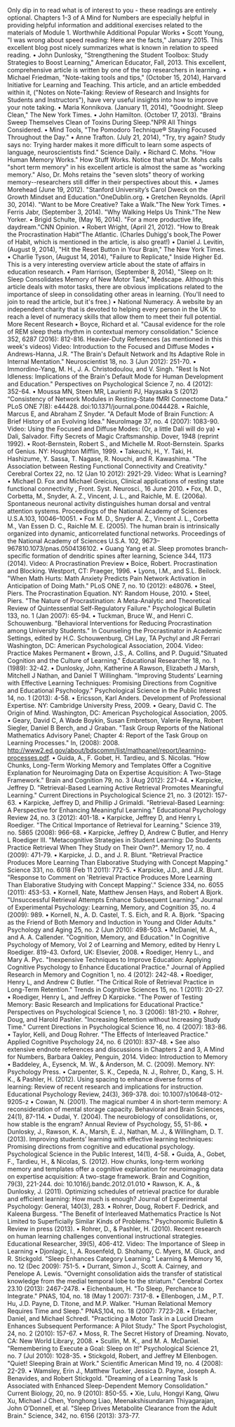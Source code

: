 Only dip in to read what is of interest to you - these readings are entirely optional.
Chapters 1-3 of A Mind for Numbers are especially helpful in providing helpful information and additional exercises related to the materials of Module 1.
Worthwhile Additional Popular Works
•	Scott Young, "I was wrong about speed reading: Here are the facts," January 2015. This excellent blog post nicely summarizes what is known in relation to speed reading.
•	John Dunlosky, "Strengthening the Student Toolbox: Study Strategies to Boost Learning," American Educator, Fall, 2013. This excellent, comprehensive article is written by one of the top researchers in learning.
•	Michael Friedman, "Note-taking tools and tips," (October 15, 2014), Harvard Initiative for Learning and Teaching. This article, and an article embedded within it, ("Notes on Note-Taking: Review of Research and Insights for Students and Instructors"), have very useful insights into how to improve your note taking.
•	Maria Konnikova. (January 11, 2014), "Goodnight. Sleep Clean," The New York Times.
•	John Hamilton. (October 17, 2013). "Brains Sweep Themselves Clean of Toxins During Sleep."NPR All Things Considered.
•	Mind Tools, "The Pomodoro Technique® Staying Focused Throughout the Day."
•	Anne Trafton. (July 21, 2014), "Try, try again? Study says no: Trying harder makes it more difficult to learn some aspects of language, neuroscientists find." Science Daily.
•	Richard C. Mohs. "How Human Memory Works." How Stuff Works. Notice that what Dr. Mohs calls "short term memory" in his excellent article is almost the same as "working memory." Also, Dr. Mohs retains the "seven slots" theory of working memory--researchers still differ in their perspectives about this.
•	James Morehead (June 19, 2012). "Stanford University’s Carol Dweck on the Growth Mindset and Education."OneDublin.org.
•	Gretchen Reynolds. (April 30, 2014). "Want to be More Creative? Take a Walk."The New York Times.
•	Ferris Jabr, (September 3, 2014). "Why Walking Helps Us Think."The New Yorker.
•	Brigid Schulte, (May 16, 2014). "For a more productive life, daydream."CNN Opinion.
•	Robert Wright, (April 21, 2012). "How to Break the Procrastination Habit"The Atlantic. (Charles Duhigg's book,The Power of Habit, which is mentioned in the article, is also great!)
•	Daniel J. Levitin, (August 9, 2014), "Hit the Reset Button in Your Brain," The New York Times.
•	Charlie Tyson, (August 14, 2014), "Failure to Replicate," Inside Higher Ed. This is a very interesting overview article about the state of affairs in education research.
•	Pam Harrison, (September 8, 2014), "Sleep on It: Sleep Consolidates Memory of New Motor Task," Medscape. Although this article deals with motor tasks, there are obvious implications related to the importance of sleep in consolidating other areas in learning. (You'll need to join to read the article, but it's free.)
•	National Numeracy. A website by an independent charity that is devoted to helping every person in the UK to reach a level of numeracy skills that allow them to meet their full potential.
More Recent Research
•	Boyce, Richard et al. "Causal evidence for the role of REM sleep theta rhythm in contextual memory consolidation." Science 352, 6287 (2016): 812-816.
Heavier-Duty References (as mentioned in this week's videos)
Video: Introduction to the Focused and Diffuse Modes
•	Andrews-Hanna, J.R. "The Brain's Default Network and Its Adaptive Role in Internal Mentation." Neuroscientist 18, no. 3 (Jun 2012): 251-70.
•	Immordino-Yang, M. H., J. A. Christodoulou, and V. Singh. "Rest Is Not Idleness: Implications of the Brain's Default Mode for Human Development and Education." Perspectives on Psychological Science 7, no. 4 (2012): 352-64.
•	Moussa MN, Steen MR, Laurienti PJ, Hayasaka S (2012) “Consistency of Network Modules in Resting-State fMRI Connectome Data.” PLoS ONE 7(8): e44428. doi:10.1371/journal.pone.0044428.
•	Raichle, Marcus E, and Abraham Z Snyder. "A Default Mode of Brain Function: A Brief History of an Evolving Idea." NeuroImage 37, no. 4 (2007): 1083-90.
Video: Using the Focused and Diffuse Modes: (Or, a little Dalí will do ya)
•	Dali, Salvador. Fifty Secrets of Magic Craftsmanship. Dover, 1948 (reprint 1992).
•	Root-Bernstein, Robert S., and Michelle M. Root-Bernstein. Sparks of Genius. NY: Houghton Mifflin, 1999.
•	Takeuchi, H., Y. Taki, H. Hashizume, Y. Sassa, T. Nagase, R. Nouchi, and R. Kawashima. "The Association between Resting Functional Connectivity and Creativity." Cerebral Cortex 22, no. 12 (Jan 10 2012): 2921-29.
Video: What is Learning?
•	Michael D. Fox and Michael Greicius, Clinical applications of resting state functional connectivity , Front. Syst. Neurosci., 16 June 2010.
•	Fox, M. D., Corbetta, M., Snyder, A. Z., Vincent, J. L., and Raichle, M. E. (2006a). Spontaneous neuronal activity distinguishes human dorsal and ventral attention systems. Proceedings of the National Academy of Sciences U.S.A.103, 10046–10051.
•	Fox M. D., Snyder A. Z., Vincent J. L., Corbetta M., Van Essen D. C., Raichle M. E. (2005). The human brain is intrinsically organized into dynamic, anticorrelated functional networks. Proceedings of the National Academy of Sciences U.S.A. 102, 9673–967810.1073/pnas.0504136102.
•	Guang Yang et al. Sleep promotes branch-specific formation of dendritic spines after learning, Science 344, 1173 (2014).
Video: A Procrastination Preview
•	Boice, Robert. Procrastination and Blocking. Westport, CT: Praeger, 1996.
•	Lyons, I.M., and S.L. Beilock. "When Math Hurts: Math Anxiety Predicts Pain Network Activation in Anticipation of Doing Math." PLoS ONE 7, no. 10 (2012): e48076.
•	Steel, Piers. The Procrastination Equation. NY: Random House, 2010.
•	Steel, Piers. "The Nature of Procrastination: A Meta-Analytic and Theoretical Review of Quintessential Self-Regulatory Failure." Psychological Bulletin 133, no. 1 (Jan 2007): 65-94.
•	Tuckman, Bruce W., and Henri C. Schouwenburg. "Behavioral Interventions for Reducing Procrastination among University Students." In Counseling the Procrastinator in Academic Settings, edited by H.C. Schouwenburg, CH Lay, TA Pychyl and JR Ferrari Washington, DC: American Psychological Association, 2004.
Video: Practice Makes Permanent
•	Brown, J.S., A. Collins, and P. Duguid."Situated Cognition and the Culture of Learning." Educational Researcher 18, no. 1 (1989): 32-42.
•	Dunlosky, John, Katherine A Rawson, Elizabeth J Marsh, Mitchell J Nathan, and Daniel T Willingham. "Improving Students’ Learning with Effective Learning Techniques: Promising Directions from Cognitive and Educational Psychology." Psychological Science in the Public Interest 14, no. 1 (2013): 4-58.
•	Ericsson, Karl Anders. Development of Professional Expertise. NY: Cambridge University Press, 2009.
•	Geary, David C. The Origin of Mind. Washington, DC: American Psychological Association, 2005.
•	Geary, David C, A Wade Boykin, Susan Embretson, Valerie Reyna, Robert Siegler, Daniel B Berch, and J Graban. "Task Group Reports of the National Mathematics Advisory Panel; Chapter 4: Report of the Task Group on Learning Processes." In, (2008): 2008. http://www2.ed.gov/about/bdscomm/list/mathpanel/report/learning-processes.pdf.
•	Guida, A., F. Gobet, H. Tardieu, and S. Nicolas. "How Chunks, Long-Term Working Memory and Templates Offer a Cognitive Explanation for Neuroimaging Data on Expertise Acquisition: A Two-Stage Framework." Brain and Cognition 79, no. 3 (Aug 2012): 221-44.
•	Karpicke, Jeffrey D. "Retrieval-Based Learning Active Retrieval Promotes Meaningful Learning." Current Directions in Psychological Science 21, no. 3 (2012): 157-63.
•	Karpicke, Jeffrey D, and Phillip J Grimaldi. "Retrieval-Based Learning: A Perspective for Enhancing Meaningful Learning." Educational Psychology Review 24, no. 3 (2012): 401-18.
•	Karpicke, Jeffrey D, and Henry L Roediger. "The Critical Importance of Retrieval for Learning." Science 319, no. 5865 (2008): 966-68.
•	Karpicke, Jeffrey D, Andrew C Butler, and Henry L Roediger III. "Metacognitive Strategies in Student Learning: Do Students Practice Retrieval When They Study on Their Own?". Memory 17, no. 4 (2009): 471-79.
•	Karpicke, J. D., and J. R. Blunt. "Retrieval Practice Produces More Learning Than Elaborative Studying with Concept Mapping." Science 331, no. 6018 (Feb 11 2011): 772-5.
•	Karpicke, J.D., and J.R. Blunt. "Response to Comment on 'Retrieval Practice Produces More Learning Than Elaborative Studying with Concept Mapping'." Science 334, no. 6055 (2011): 453-53.
•	Kornell, Nate, Matthew Jensen Hays, and Robert A Bjork. "Unsuccessful Retrieval Attempts Enhance Subsequent Learning." Journal of Experimental Psychology: Learning, Memory, and Cognition 35, no. 4 (2009): 989.
•	Kornell, N., A. D. Castel, T. S. Eich, and R. A. Bjork. "Spacing as the Friend of Both Memory and Induction in Young and Older Adults." Psychology and Aging 25, no. 2 (Jun 2010): 498-503.
•	McDaniel, M. A., and A. A. Callender. "Cognition, Memory, and Education." In Cognitive Psychology of Memory, Vol 2 of Learning and Memory, edited by Henry L Roediger. 819-43. Oxford, UK: Elsevier, 2008.
•	Roediger, Henry L., and Mary A. Pyc. "Inexpensive Techniques to Improve Education: Applying Cognitive Psychology to Enhance Educational Practice." Journal of Applied Research in Memory and Cognition 1, no. 4 (2012): 242-48.
•	Roediger, Henry L, and Andrew C Butler. "The Critical Role of Retrieval Practice in Long-Term Retention." Trends in Cognitive Sciences 15, no. 1 (2011): 20-27.
•	Roediger, Henry L, and Jeffrey D Karpicke. "The Power of Testing Memory: Basic Research and Implications for Educational Practice." Perspectives on Psychological Science 1, no. 3 (2006): 181-210.
•	Rohrer, Doug, and Harold Pashler. "Increasing Retention without Increasing Study Time." Current Directions in Psychological Science 16, no. 4 (2007): 183-86.
•	Taylor, Kelli, and Doug Rohrer. "The Effects of Interleaved Practice." Applied Cognitive Psychology 24, no. 6 (2010): 837-48.
•	See also extensive endnote references and discussions in Chapters 2 and 3, A Mind for Numbers, Barbara Oakley, Penguin, 2014.
Video: Introduction to Memory
•	Baddeley, A., Eysenck, M. W., & Anderson, M. C. (2009). Memory. NY: Psychology Press.
•	Carpenter, S. K., Cepeda, N. J., Rohrer, D., Kang, S. H. K., & Pashler, H. (2012). Using spacing to enhance diverse forms of learning: Review of recent research and implications for instruction. Educational Psychology Review, 24(3), 369-378. doi: 10.1007/s10648-012-9205-z
•	Cowan, N. (2001). The magical number 4 in short-term memory: A reconsideration of mental storage capacity. Behavioral and Brain Sciences, 24(1), 87-114.
•	Dudai, Y. (2004). The neurobiology of consolidations, or, how stable is the engram? Annual Review of Psychology, 55, 51-86.
•	Dunlosky, J., Rawson, K. A., Marsh, E. J., Nathan, M. J., & Willingham, D. T. (2013). Improving students’ learning with effective learning techniques: Promising directions from cognitive and educational psychology. Psychological Science in the Public Interest, 14(1), 4-58.
•	Guida, A., Gobet, F., Tardieu, H., & Nicolas, S. (2012). How chunks, long-term working memory and templates offer a cognitive explanation for neuroimaging data on expertise acquisition: A two-stage framework. Brain and Cognition, 79(3), 221-244. doi: 10.1016/j.bandc.2012.01.010
•	Rawson, K. A., & Dunlosky, J. (2011). Optimizing schedules of retrieval practice for durable and efficient learning: How much is enough? Journal of Experimental Psychology: General, 140(3), 283.
•	Rohrer, Doug, Robert F. Dedrick, and Kaleena Burgess. "The Benefit of Interleaved Mathematics Practice Is Not Limited to Superficially Similar Kinds of Problems." Psychonomic Bulletin & Review in press (2013).
•	Rohrer, D., & Pashler, H. (2010). Recent research on human learning challenges conventional instructional strategies. Educational Researcher, 39(5), 406-412.
Video: The Importance of Sleep in Learning
•	Djonlagic, I., A. Rosenfeld, D. Shohamy, C. Myers, M. Gluck, and R. Stickgold. "Sleep Enhances Category Learning." Learning & Memory 16, no. 12 (Dec 2009): 751-5.
•	Durrant, Simon J., Scott A. Cairney, and Penelope A. Lewis. "Overnight consolidation aids the transfer of statistical knowledge from the medial temporal lobe to the striatum." Cerebral Cortex 23.10 (2013): 2467-2478.
•	Eichenbaum, H. "To Sleep, Perchance to Integrate." PNAS, 104, no. 18 (May 1 2007): 7317-8.
•	Ellenbogen, J.M., P.T. Hu, J.D. Payne, D. Titone, and M.P. Walker. "Human Relational Memory Requires Time and Sleep." PNAS,104, no. 18 (2007): 7723-28.
•	Erlacher, Daniel, and Michael Schredl. "Practicing a Motor Task in a Lucid Dream Enhances Subsequent Performance: A Pilot Study." The Sport Psychologist, 24, no. 2 (2010): 157-67.
•	Moss, R. The Secret History of Dreaming. Novato, CA: New World Library, 2008.
•	Scullin, M. K., and M. A. McDaniel. "Remembering to Execute a Goal: Sleep on It!" Psychological Science 21, no. 7 (Jul 2010): 1028-35.
•	Stickgold, Robert, and Jeffrey M Ellenbogen. "Quiet! Sleeping Brain at Work." Scientific American Mind 19, no. 4 (2008): 22-29.
•	Wamsley, Erin J., Matthew Tucker, Jessica D. Payne, Joseph A. Benavides, and Robert Stickgold. "Dreaming of a Learning Task Is Associated with Enhanced Sleep-Dependent Memory Consolidation." Current Biology, 20, no. 9 (2010): 850-55.
•	Xie, Lulu, Hongyi Kang, Qiwu Xu, Michael J Chen, Yonghong Liao, Meenakshisundaram Thiyagarajan, John O’Donnell, et al. "Sleep Drives Metabolite Clearance from the Adult Brain." Science, 342, no. 6156 (2013): 373-77.

